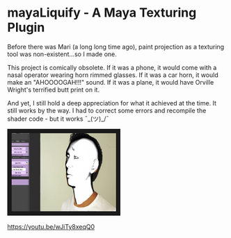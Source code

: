 # mayaLiquify - A Maya Texturing Plugin
Before there was Mari (a long long time ago), paint projection as a texturing tool was non-existent...so I made one.

This project is comically obsolete. If it was a phone, it would come with a nasal operator wearing horn rimmed glasses. If it was a car horn, it would make an "AHOOOOGAH!!!" sound. If it was a plane, it would have Orville Wright's terrified butt print on it.

And yet, I still hold a deep appreciation for what it achieved at the time. It still works by the way. I had to correct some errors and recompile the shader code - but it works ¯\_(ツ)_/¯


<a href="http://www.youtube.com/watch?feature=player_embedded&v=wJiTy8xeqQ0
" target="_blank"><img src="https://github.com/d-00001101/mayaLiquify/blob/main/Maya%20Test%20Files/daLiquify%20Thumb.png" 
alt="mayaLiquify Explainer Video" width="240" height="180" border="10" /></a>

https://youtu.be/wJiTy8xeqQ0


